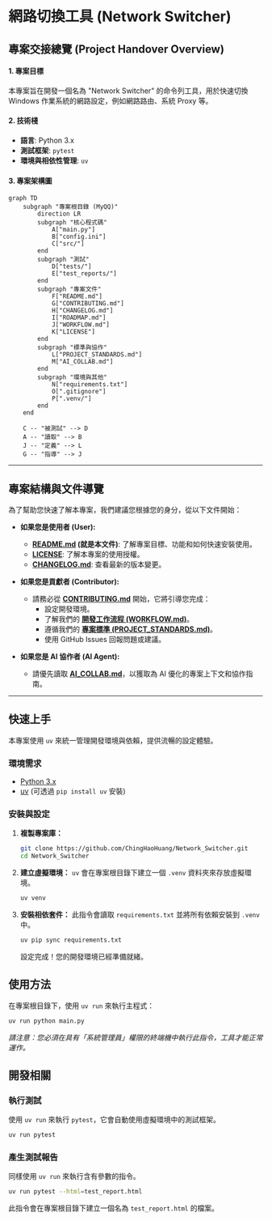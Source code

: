 # 網路切換工具 (Network Switcher)

## 專案交接總覽 (Project Handover Overview)

#### **1. 專案目標**
本專案旨在開發一個名為 "Network Switcher" 的命令列工具，用於快速切換 Windows 作業系統的網路設定，例如網路路由、系統 Proxy 等。

#### **2. 技術棧**
*   **語言**: Python 3.x
*   **測試框架**: `pytest`
*   **環境與相依性管理**: `uv`

#### **3. 專案架構圖**
```mermaid
graph TD
    subgraph "專案根目錄 (MyQQ)"
        direction LR
        subgraph "核心程式碼"
            A["main.py"]
            B["config.ini"]
            C["src/"]
        end
        subgraph "測試"
            D["tests/"]
            E["test_reports/"]
        end
        subgraph "專案文件"
            F["README.md"]
            G["CONTRIBUTING.md"]
            H["CHANGELOG.md"]
            I["ROADMAP.md"]
            J["WORKFLOW.md"]
            K["LICENSE"]
        end
        subgraph "標準與協作"
            L["PROJECT_STANDARDS.md"]
            M["AI_COLLAB.md"]
        end
        subgraph "環境與其他"
            N["requirements.txt"]
            O[".gitignore"]
            P[".venv/"]
        end
    end

    C -- "被測試" --> D
    A -- "讀取" --> B
    J -- "定義" --> L
    G -- "指導" --> J
```

---

## 專案結構與文件導覽

為了幫助您快速了解本專案，我們建議您根據您的身分，從以下文件開始：

*   **如果您是使用者 (User):**
    *   **[README.md](README.md) (就是本文件)**: 了解專案目標、功能和如何快速安裝使用。
    *   **[LICENSE](LICENSE)**: 了解本專案的使用授權。
    *   **[CHANGELOG.md](CHANGELOG.md)**: 查看最新的版本變更。

*   **如果您是貢獻者 (Contributor):**
    *   請務必從 **[CONTRIBUTING.md](CONTRIBUTING.md)** 開始，它將引導您完成：
        *   設定開發環境。
        *   了解我們的 **[開發工作流程 (WORKFLOW.md)](WORKFLOW.md)**。
        *   遵循我們的 **[專案標準 (PROJECT_STANDARDS.md)](PROJECT_STANDARDS.md)**。
        *   使用 GitHub Issues 回報問題或建議。

*   **如果您是 AI 協作者 (AI Agent):**
    *   請優先讀取 **[AI_COLLAB.md](AI_COLLAB.md)**，以獲取為 AI 優化的專案上下文和協作指南。

---

## 快速上手

本專案使用 `uv` 來統一管理開發環境與依賴，提供流暢的設定體驗。

### 環境需求
- [Python 3.x](https://www.python.org/downloads/)
- [uv](https://github.com/astral-sh/uv) (可透過 `pip install uv` 安裝)

### 安裝與設定

1.  **複製專案庫：**
    ```sh
    git clone https://github.com/ChingHaoHuang/Network_Switcher.git
    cd Network_Switcher
    ```

2.  **建立虛擬環境：**
    `uv` 會在專案根目錄下建立一個 `.venv` 資料夾來存放虛擬環境。
    ```sh
    uv venv
    ```

3.  **安裝相依套件：**
    此指令會讀取 `requirements.txt` 並將所有依賴安裝到 `.venv` 中。
    ```sh
    uv pip sync requirements.txt
    ```
    設定完成！您的開發環境已經準備就緒。

## 使用方法

在專案根目錄下，使用 `uv run` 來執行主程式：
```sh
uv run python main.py
```
*請注意：您必須在具有「系統管理員」權限的終端機中執行此指令，工具才能正常運作。*

## 開發相關

### 執行測試

使用 `uv run` 來執行 `pytest`，它會自動使用虛擬環境中的測試框架。
```sh
uv run pytest
```

### 產生測試報告

同樣使用 `uv run` 來執行含有參數的指令。
```sh
uv run pytest --html=test_report.html
```
此指令會在專案根目錄下建立一個名為 `test_report.html` 的檔案。
